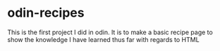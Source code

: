 # odin-recipes
This is the first project I did in odin. It is to make a basic recipe page to show the knowledge I have learned thus far with regards to HTML